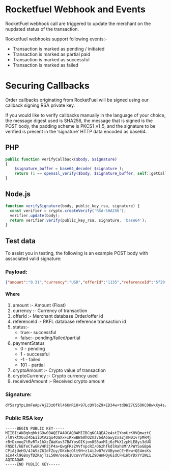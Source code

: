 # Rocketfuel Webhook and Events

RocketFuel webhook call are triggered to update the merchant on the nupdated status of the transaction. 

Rocketfuel webhooks support following events:-
* Transaction is marked as pending / initiated
* Transaction is marked as partial paid
* Transaction is marked as successful
* Transaction is marked as failed


# Securing Callbacks

Order callbacks originating from RocketFuel will be signed using our callback signing RSA private key.

If you would like to verify callbacks manually in the language of your choice, the message digest used is SHA256, the message that is signed is the POST body, the padding scheme is PKCS1_v1_5, and the signature to be verified is present in the ‘signature’ HTTP data encoded as base64.

## PHP
```php
public function verifyCallback($body, $signature)
{
    $signature_buffer = base64_decode( $signature );
    return (1 == openssl_verify($body, $signature_buffer, self::getCallbackPublicKey(), OPENSSL_ALGO_SHA256));
}
```
## Node.js
```js
function verifySignature(body, public_key_rsa, signature) {
  const verifier = crypto.createVerify('RSA-SHA256');
  verifier.update(body);
  return verifier.verify(public_key_rsa, signature, 'base64');
}
```

## Test data
To assist you in testing, the following is an example POST body with associated valid signature:

### Payload:
```json
{"amount":"0.31","currency":"USD","offerId":"1135","referenceId":"5f29fc82-8f8c-4a07-8b87-4dec1ed3415f","status":true,"transactionId":"b4c47d98-dc45-463b-9790-4222ff38d3e6", "paymentStatus":0,"cryptoAmount":0.2214221,"cryptoCurrency":"BTC","receivedAmount":0.0021342}
```
#### Where
1. amount :-  Amount (Float)
1. currency :- Currency of transaction
1. offerId :- Merchant database Order/offer id
1. referenceId :- RKFL database reference transaction id
1. status:- 
    * true:- successful
    * false:- pending/failed/partial
1. paymentStatus
    * 0 - pending
    * 1 - successful
    * -1 - failed
    * 101 - partial
1. cryptoAmount :- Crypto value of transaction
1. cryptoCurrency :- Crypto currency used
1. receivedAmount :- Received crypto amount

### Signature:
```
dY5argYpL8mFeAp/AjZ3zOfkl46KnR1O+97LcQVloZ9+ED34w+td9WZ7CS5OKC08wkXy4s/6q1tbjaXweXBru9J0ExkpFzyNkWgLYkKSHauRf0uLwV+FVGTZz+1CHa9sHvLrwRlcePw57kF4hl9zdY9AucKHPu5sE5607M1OoQ/PBkxT/mEbzhKgxxRV/GE0BeMol1Ql+94byj1A1wOJYBQkvGiGlxWn8bkHPebWYAmh08U89Oi5VnO1gAzHJ5N3M0bQs8xgWfEC1cRqVBD/sHJAk+rDvSgTXj/+3DEULnWbf7Dr5FpLMyKeLMrkk0Z/6dQ2qiJJ3BEeeR1+AcJ3Vg==
```

### Public RSA key
```
-----BEGIN PUBLIC KEY-----
MIIBIjANBgkqhkiG9w0BAQEFAAOCAQ8AMIIBCgKCAQEA2e4stIYooUrKHVQmwztC
/l0YktX6uz4bE1iDtA2qu4OaXx+IKkwBWa0hO2mzv6dAoawyzxa2jmN01vrpMkMj
rB+Dxmoq7tRvRTx1hXzZWaKuv37BAYosOIKjom8S8axM1j6zPkX1zpMLE8ys3dUX
FN5Dl/kBfeCTwGRV4PZjP4a+QwgFRzZVVfnpcRI/O6zhfkdlRah8MrAPWYSoGBpG
CPiAjUeHO/4JA5zZ6IdfZuy/DKxbcOlt9H+z14iJwB7eVUByoeCE+Bkw+QE4msKs
aIn4xl9GBoyfDZKajTzL50W/oeoE1UcuvVfaULZ9DWnHOy6idCFH1WbYDxYYIWLi
AQIDAQAB
-----END PUBLIC KEY-----

```